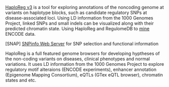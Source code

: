 [HaploReg v3](http://www.broadinstitute.org/mammals/haploreg/haploreg_v3.php) is a tool for exploring annotations of the noncoding genome at variants on haplotype blocks, such as candidate regulatory SNPs at disease-associated loci. Using LD information from the 1000 Genomes Project, 
linked SNPs and small indels can be visualized along with their predicted chromatin state.
Using HaploReg and RegulomeDB to [mine](http://www.genome.gov/Pages/Research/ENCODE/ASHG_2013_Using_HaploReg_RegulomeDB_to_Mine_ENCODE_Data.pdf) ENCODE data.

[SNAP]
[SNPinfo Web Server](http://snpinfo.niehs.nih.gov/) for SNP selection and functional information

HaploReg is a full featured genome browsers for developing hyptheses of the non-coding variants on diseases, clinical phenotypes and normal variations. It uses LD information from the 1000 Genomes Project to explore regulatory motif alteraions (ENCODE experiments), enhancer annotation (Epigenome Mapping Consortium), eQTLs (GTex eQTL browser), chromatin states and etc.

